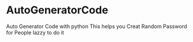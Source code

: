 # AutoGeneratorCode
Auto Generator Code with python 
This helps you Creat Random Password for People lazzy to do it 
